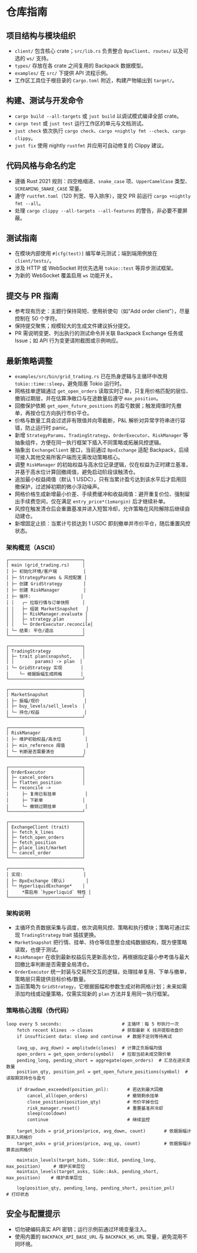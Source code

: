# 仓库指南

## 项目结构与模块组织
- `client/` 包含核心 crate；`src/lib.rs` 负责整合 `BpxClient`、`routes/` 以及可选的 `ws/` 支持。
- `types/` 存放在各 crate 之间复用的 Backpack 数据模型。
- `examples/` 在 `src/` 下提供 API 流程示例。
- 工作区工具位于根目录的 `Cargo.toml` 附近，构建产物输出到 `target/`。

## 构建、测试与开发命令
- `cargo build --all-targets` 或 `just build` 以调试模式编译全部 crate。
- `cargo test` 或 `just test` 运行工作区的单元与文档测试。
- `just check` 依次执行 `cargo check`、`cargo +nightly fmt --check`、`cargo clippy`。
- `just fix` 使用 nightly `rustfmt` 并应用可自动修复的 Clippy 建议。

## 代码风格与命名约定
- 遵循 Rust 2021 规则：四空格缩进、`snake_case` 项、`UpperCamelCase` 类型、`SCREAMING_SNAKE_CASE` 常量。
- 遵守 `rustfmt.toml`（120 列宽、导入排序），提交 PR 前运行 `cargo +nightly fmt --all`。
- 处理 `cargo clippy --all-targets --all-features` 的警告，非必要不要屏蔽。

## 测试指南
- 在模块内部使用 `#[cfg(test)]` 编写单元测试；端到端用例放在 `client/tests/`。
- 涉及 HTTP 或 WebSocket 时优先选用 `tokio::test` 等异步测试框架。
- 为新的 WebSocket 覆盖启用 `ws` 功能开关。

## 提交与 PR 指南
- 参考现有历史：主题行保持简短、使用祈使句（如“Add order client”），尽量控制在 50 个字符。
- 保持提交聚焦；规模较大的生成文件建议拆分提交。
- PR 需说明变更、列出执行的测试命令并关联 Backpack Exchange 任务或 Issue；如 API 行为变更请附截图或示例响应。

## 最新策略调整
- `examples/src/bin/grid_trading.rs` 已在热身逻辑与主循环中改用 `tokio::time::sleep`，避免阻塞 Tokio 运行时。
- 网格挂单逻辑通过 `get_open_orders` 读取实时订单，只复用价格匹配的层位、撤销过期层，并在估算净敞口与在途数量后遵守 `max_position`。
- 回撤保护依赖 `get_open_future_positions` 的盈亏数据；触发阈值时先撤单，再按仓位方向执行市价平仓。
- 价格与数量工具会过滤非有限值并向零截断，P&L 解析对异常字符串进行容错，防止运行时 panic。
- 新增 `StrategyParams`、`TradingStrategy`、`OrderExecutor`、`RiskManager` 等抽象组件，方便在同一执行框架下插入不同策略或拓展风控逻辑。
- 抽象出 `ExchangeClient` 接口，当前通过 `BpxExchange` 适配 Backpack，后续可接入其他交易所客户端而无需改动策略核心。
- 调整 `RiskManager` 的初始权益与高水位记录逻辑，仅在权益为正时建立基准，并基于高水位计算回撤阈值，避免启动阶段误触清仓。
- 追加最小权益阈值（默认 1 USDC），只有当累计盈亏达到该水平后才启用回撤保护，过滤掉初期的微小浮动噪声。
- 网格价格生成新增最小价差、手续费缓冲和收益阈值：避开重复价位、强制留出手续费空间，仅在满足 `entry_price*(1±margin)` 后才继续补单。
- 风控在触发清仓后会重置基准并进入短暂冷却，允许策略在风险解除后继续自动建仓。
- 新增固定止损：当累计亏损达到 1 USDC 即刻撤单并市价平仓，随后重置风控状态。

### 架构概览（ASCII）
```text
┌────────────────────────────┐
│ main (grid_trading.rs)     │
│ ├─ 初始化环境/客户端          │
│ ├─ StrategyParams & 风控配置 │
│ ├─ 创建 GridStrategy        │
│ ├─ 创建 RiskManager         │
│ ├─ 循环:                   │
│ │   ┌─ 拉取行情与订单快照     │
│ │   ├─ 组装 MarketSnapshot   │
│ │   ├─ RiskManager.evaluate │
│ │   ├─ strategy.plan        │
│ │   └─ OrderExecutor.reconcile│
│ └─ 结束: 平仓/退出           │
└────────────────────────────┘

┌────────────────────────────┐
│ TradingStrategy            │
│ ├─ trait plan(snapshot,    │
│ │        params) -> plan  │
│ └─ GridStrategy 实现       │
│    └─ 根据振幅生成网格       │
└────────────────────────────┘

┌────────────────────────────┐
│ MarketSnapshot             │
│ ├─ 振幅/现价                 │
│ ├─ buy_levels/sell_levels  │
│ └─ 持仓/权益                 │
└────────────────────────────┘

┌────────────────────────────┐
│ RiskManager                │
│ ├─ 维护初始权益/高水位         │
│ ├─ min_reference 阈值        │
│ └─ 判断是否需要清仓           │
└────────────────────────────┘

┌────────────────────────────┐
│ OrderExecutor              │
│ ├─ cancel_orders           │
│ ├─ flatten_position        │
│ └─ reconcile ->
│     ├─ 复用已有挂单           │
│     ├─ 下新单               │
│     └─ 撤销过期挂单           │
└────────────────────────────┘

┌────────────────────────────┐
│ ExchangeClient (trait)     │
│ ├─ fetch_k_lines           │
│ ├─ fetch_open_orders       │
│ ├─ fetch_position          │
│ ├─ place_limit/market      │
│ └─ cancel_order            │
└────────────────────────────┘

┌────────────────────────────┐
│ 实现:                       │
│ ├─ BpxExchange (默认)        │
│ └─ HyperliquidExchange*    │
│     *需启用 `hyperliquid` 特性 │
└────────────────────────────┘
```

### 架构说明
- 主循环负责数据采集与调度，依次调用风控、策略和执行模块；策略可通过实现 `TradingStrategy` trait 插拔更换。
- `MarketSnapshot` 把行情、挂单、持仓等信息整合成纯数据结构，既方便策略读取，也便于测试。
- `RiskManager` 在收到最新权益后先更新高水位，再根据指定最小参考值与最大回撤比率判断是否需要全局清仓。
- `OrderExecutor` 统一封装与交易所交互的逻辑，处理挂单复用、下单与撤单，策略层只需提供目标价格/数量。
- 当前策略为 `GridStrategy`，它根据振幅和参数生成对称网格计划；未来如需添加均线或动量策略，仅需实现新的 `plan` 方法并复用同一执行框架。

### 策略核心流程（伪代码）
```text
loop every 5 seconds:                       # 主循环：每 5 秒执行一次
    fetch recent klines -> closes           # 获取最新 K 线并提取收盘价
    if insufficient data: sleep and continue  # 数据不足则等待再试

    (avg_up, avg_down) = amplitude(closes)  # 计算正负振幅均值
    open_orders = get_open_orders(symbol)   # 拉取当前未成交限价单
    pending_long, pending_short = aggregate(open_orders)  # 汇总在途买卖数量
    position_qty, position_pnl = get_open_future_positions(symbol)  # 读取期货持仓与盈亏

    if drawdown_exceeded(position_pnl):       # 若达到最大回撤
        cancel_all(open_orders)               # 撤销剩余挂单
        close_position(position_qty)          # 市价平掉仓位
        risk_manager.reset()                  # 重置基准并冷却
        sleep(cooldown)
        continue                              # 继续监控

    target_bids = grid_prices(price, avg_down, count)       # 依据振幅计算买入网格价
    target_asks = grid_prices(price, avg_up, count)         # 依据振幅计算卖出网格价

    maintain_levels(target_bids, Side::Bid, pending_long, max_position)     # 维护买单层位
    maintain_levels(target_asks, Side::Ask, pending_short, max_position)    # 维护卖单层位

    log(position_qty, pending_long, pending_short, position_pnl)            # 打印状态
```

## 安全与配置提示
- 切勿硬编码真实 API 密钥；运行示例前通过环境变量注入。
- 使用内置的 `BACKPACK_API_BASE_URL` 与 `BACKPACK_WS_URL` 常量，避免混用不同环境。
